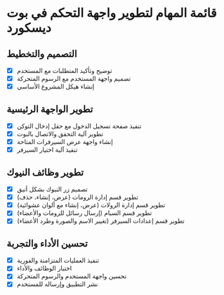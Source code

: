 # قائمة المهام لتطوير واجهة التحكم في بوت ديسكورد

## التصميم والتخطيط
- [x] توضيح وتأكيد المتطلبات مع المستخدم
- [x] تصميم واجهة المستخدم مع الرسوم المتحركة
- [x] إنشاء هيكل المشروع الأساسي

## تطوير الواجهة الرئيسية
- [x] تنفيذ صفحة تسجيل الدخول مع حقل إدخال التوكن
- [x] تطوير آلية التحقق والاتصال بالبوت
- [x] إنشاء واجهة عرض السيرفرات المتاحة
- [x] تنفيذ آلية اختيار السيرفر

## تطوير وظائف النيوك
- [x] تصميم زر النيوك بشكل أنيق
- [x] تطوير قسم إدارة الرومات (عرض، إنشاء، حذف)
- [x] تطوير قسم إدارة الرولات (عرض، إنشاء مع ألوان عشوائية)
- [x] تطوير قسم السبام (إرسال رسائل للرومات والأعضاء)
- [x] تطوير قسم إعدادات السيرفر (تغيير الاسم والصورة وطرد الأعضاء)

## تحسين الأداء والتجربة
- [x] تنفيذ العمليات المتزامنة والفورية
- [x] اختبار الوظائف والأداء
- [x] تحسين واجهة المستخدم والرسوم المتحركة
- [x] نشر التطبيق وإرساله للمستخدم
